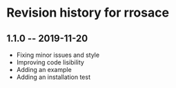 # Revision history for rrosace

## 1.1.0  -- 2019-11-20

* Fixing minor issues and style
* Improving code lisibility
* Adding an example
* Adding an installation test
